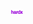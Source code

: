 <div align="center">
  <img width=20px src="https://raw.githubusercontent.com/hoardhoard/hardx/refs/heads/main/hardx.png">
</div>
